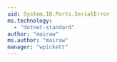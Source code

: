 ```yaml
---
uid: System.IO.Ports.SerialError
ms.technology: 
  - "dotnet-standard"
author: "mairaw"
ms.author: "mairaw"
manager: "wpickett"
---
```

